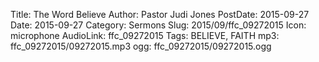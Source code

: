 Title: The Word Believe
Author: Pastor Judi Jones
PostDate: 2015-09-27
Date: 2015-09-27
Category: Sermons
Slug: 2015/09/ffc_09272015
Icon: microphone
AudioLink: ffc_09272015
Tags: BELIEVE, FAITH
mp3: ffc_09272015/09272015.mp3
ogg: ffc_09272015/09272015.ogg
